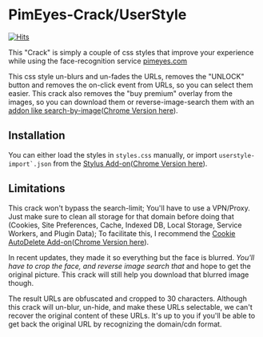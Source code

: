 # PimEyes-Crack/UserStyle                          
[![Hits](https://hits.seeyoufarm.com/api/count/incr/badge.svg?url=https%3A%2F%2Fgithub.com%2FPinkDev1%2FPimEyes-Crack-UserStyle&count_bg=%2379C83D&title_bg=%23555555&icon=&icon_color=%23E7E7E7&title=hits&edge_flat=false)](https://hits.seeyoufarm.com)

This "Crack" is simply a couple of css styles that improve your experience while using the face-recognition service [pimeyes.com](https://pimeyes.com)

This css style un-blurs and un-fades the URLs, removes the "UNLOCK" button and removes the on-click event from URLs, so you can select them easier. This crack also removes the "buy premium" overlay from the images, so you can download them or reverse-image-search them with an [addon like search-by-image](https://github.com/dessant/search-by-image)([Chrome Version here](https://chrome.google.com/webstore/detail/search-by-image/cnojnbdhbhnkbcieeekonklommdnndci)).


## Installation

You can either load the styles in ``styles.css`` manually, or import ``userstyle-import`.json`` from the [Stylus Add-on](https://addons.mozilla.org/en-US/firefox/addon/styl-us/)([Chrome Version here](https://chrome.google.com/webstore/detail/stylus/clngdbkpkpeebahjckkjfobafhncgmne)).


## Limitations

This crack won't bypass the search-limit; You'll have to use a VPN/Proxy. Just make sure to clean all storage for that domain before doing that (Cookies, Site Preferences, Cache, Indexed DB, Local Storage, Service Workers, and Plugin Data); To facilitate this, I recommend the [Cookie AutoDelete Add-on](https://addons.mozilla.org/en-US/firefox/addon/cookie-autodelete/)([Chrome Version here](https://chrome.google.com/webstore/detail/cookie-autodelete/fhcgjolkccmbidfldomjliifgaodjagh/)).

In recent updates, they made it so everything but the face is blurred. *You'll have to crop the face, and reverse image search _that_* and hope to get the original picture. This crack will still help you download that blurred image though.

The result URLs are obfuscated and cropped to 30 characters. Although this crack will un-blur, un-hide, and make these URLs selectable, we can't recover the original content of these URLs. It's up to you if you'll be able to get back the original URL by recognizing the domain/cdn format.